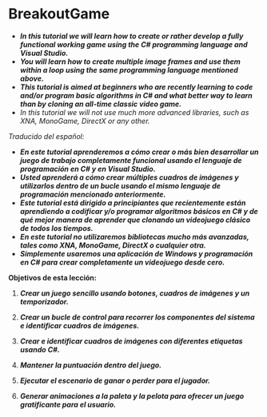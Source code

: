 # BreakoutGame

- **_In this tutorial we will learn how to create or rather develop a fully functional working game using the C# programming language and Visual Studio._**
- **_You will learn how to create multiple image frames and use them within a loop using the same programming language mentioned above._**
- **_This tutorial is aimed at beginners who are recently learning to code and/or program basic algorithms in C# and what better way to learn than by cloning an all-time classic video game._**
- _In this tutorial we will not use much more advanced libraries, such as XNA, MonoGame, DirectX or any other._

_Traducido del español:_

- **_En este tutorial aprenderemos a cómo crear o más bien desarrollar un juego de trabajo completamente funcional usando el lenguaje de programación en C# y en  Visual Studio._**
- **_Usted aprenderá a cómo crear múltiples cuadros de imágenes y utilizarlos dentro de un bucle usando el mismo lenguaje de programación mencionado anteriormente._**
- **_Este tutorial está dirigido a principiantes que recientemente están aprendiendo a codificar y/o programar algoritmos básicos en C# y de qué mejor manera de aprender que clonando un videojuego clásico de todos los tiempos._**
- **_En este tutorial no utilizaremos bibliotecas mucho más avanzadas, tales como XNA, MonoGame, DirectX o cualquier otra._**
- **_Simplemente usaremos una aplicación de Windows y programación en C# para crear completamente un videojuego desde cero._**

**Objetivos de esta lección:**

1) **_Crear un juego sencillo usando botones, cuadros de imágenes y un temporizador._**

2) **_Crear un bucle de control para recorrer los componentes del sistema e identificar cuadros de imágenes._**

3) **_Crear e identificar cuadros de imágenes con diferentes etiquetas usando C#._**

4) **_Mantener la puntuación dentro del juego._**

5) **_Ejecutar el escenario de ganar o perder para el jugador._**

6) **_Generar animaciones a la paleta y la pelota para ofrecer un juego gratificante para el usuario._**

